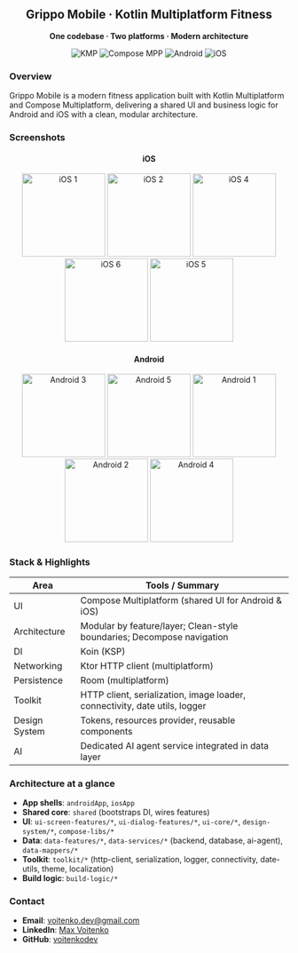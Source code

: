 <div align="center">
  <h2>Grippo Mobile · Kotlin Multiplatform Fitness</h2>
  <p><b>One codebase · Two platforms · Modern architecture</b></p>
  <img src="https://img.shields.io/badge/Kotlin_Multiplatform-7F52FF?style=for-the-badge&logo=kotlin&logoColor=white" alt="KMP">
  <img src="https://img.shields.io/badge/Compose_Multiplatform-3DDC84?style=for-the-badge&logo=jetpackcompose&logoColor=white" alt="Compose MPP">
  <img src="https://img.shields.io/badge/Android-3DDC84?style=for-the-badge&logo=android&logoColor=white" alt="Android">
  <img src="https://img.shields.io/badge/iOS-000000?style=for-the-badge&logo=apple&logoColor=white" alt="iOS">
</div>

### Overview
Grippo Mobile is a modern fitness application built with Kotlin Multiplatform and Compose Multiplatform, delivering a shared UI and business logic for Android and iOS with a clean, modular architecture.

### Screenshots
<div align="center">
  <h4>iOS</h4>
  <a href="https://github.com/user-attachments/assets/6004f07c-9873-400d-a499-86561329c0f2"><img src="https://github.com/user-attachments/assets/6004f07c-9873-400d-a499-86561329c0f2" alt="iOS 1" width="150"></a>
  <a href="https://github.com/user-attachments/assets/168fa3a0-e2a9-42a8-b9a2-9f8d2292646b"><img src="https://github.com/user-attachments/assets/168fa3a0-e2a9-42a8-b9a2-9f8d2292646b" alt="iOS 2" width="150"></a>
  <a href="https://github.com/user-attachments/assets/7093f392-1a1d-4e3a-9f54-adaf4a8c07b7"><img src="https://github.com/user-attachments/assets/7093f392-1a1d-4e3a-9f54-adaf4a8c07b7" alt="iOS 4" width="150"></a>
  <a href="https://github.com/user-attachments/assets/e14437ff-ce3c-413e-b10a-5c02030fa69e"><img src="https://github.com/user-attachments/assets/e14437ff-ce3c-413e-b10a-5c02030fa69e" alt="iOS 6" width="150"></a>
  <a href="https://github.com/user-attachments/assets/15f6e5d1-ffa4-4897-bc31-d3875f28a108"><img src="https://github.com/user-attachments/assets/15f6e5d1-ffa4-4897-bc31-d3875f28a108" alt="iOS 5" width="150"></a>
  <br/>
  <h4>Android</h4>
  <a href="https://github.com/user-attachments/assets/2d29dfa6-08ad-4335-8700-9641b4b29d35"><img src="https://github.com/user-attachments/assets/2d29dfa6-08ad-4335-8700-9641b4b29d35" alt="Android 3" width="150"></a>
  <a href="https://github.com/user-attachments/assets/1d33863e-7faa-41fd-8b2c-83818e00475a"><img src="https://github.com/user-attachments/assets/1d33863e-7faa-41fd-8b2c-83818e00475a" alt="Android 5" width="150"></a>
  <a href="https://github.com/user-attachments/assets/50d2c598-a58b-4e85-9859-78ef8c5a491d"><img src="https://github.com/user-attachments/assets/50d2c598-a58b-4e85-9859-78ef8c5a491d" alt="Android 1" width="150"></a>
  <a href="https://github.com/user-attachments/assets/e0d0544b-eb56-4339-8c0f-a1ac1aa53882"><img src="https://github.com/user-attachments/assets/e0d0544b-eb56-4339-8c0f-a1ac1aa53882" alt="Android 2" width="150"></a>
  <a href="https://github.com/user-attachments/assets/5fbcc87b-0dd7-4379-9437-a60032db982c"><img src="https://github.com/user-attachments/assets/5fbcc87b-0dd7-4379-9437-a60032db982c" alt="Android 4" width="150"></a>
</div>


 

### Stack & Highlights
| Area | Tools / Summary |
|---|---|
| UI | Compose Multiplatform (shared UI for Android & iOS) |
| Architecture | Modular by feature/layer; Clean-style boundaries; Decompose navigation |
| DI | Koin (KSP) |
| Networking | Ktor HTTP client (multiplatform) |
| Persistence | Room (multiplatform) |
| Toolkit | HTTP client, serialization, image loader, connectivity, date utils, logger |
| Design System | Tokens, resources provider, reusable components |
| AI | Dedicated AI agent service integrated in data layer |

### Architecture at a glance
- **App shells**: `androidApp`, `iosApp`
- **Shared core**: `shared` (bootstraps DI, wires features)
- **UI**: `ui-screen-features/*`, `ui-dialog-features/*`, `ui-core/*`, `design-system/*`, `compose-libs/*`
- **Data**: `data-features/*`, `data-services/*` (backend, database, ai-agent), `data-mappers/*`
- **Toolkit**: `toolkit/*` (http-client, serialization, logger, connectivity, date-utils, theme, localization)
- **Build logic**: `build-logic/*`

### Contact
- **Email**: [voitenko.dev@gmail.com](mailto:voitenko.dev@gmail.com)
- **LinkedIn**: [Max Voitenko](https://www.linkedin.com/in/max-voitenko)
- **GitHub**: [voitenkodev](https://github.com/voitenkodev)
